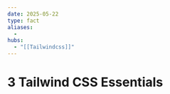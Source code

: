 ```yaml
---
date: 2025-05-22
type: fact
aliases:
  -
hubs:
  - "[[Tailwindcss]]"
---
```


# 3 Tailwind CSS Essentials

